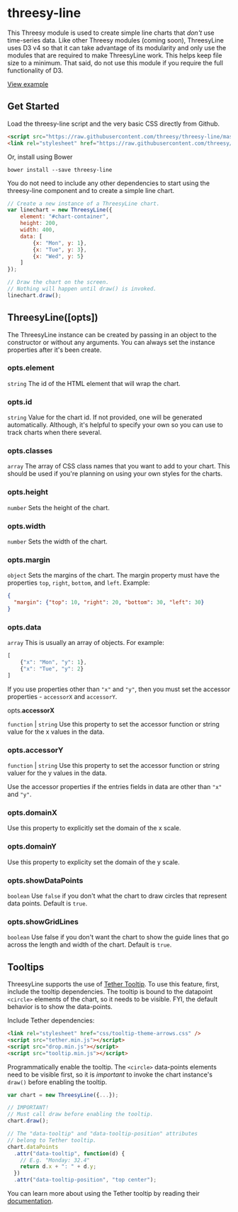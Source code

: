 # threesy-line

This Threesy module is used to create simple line charts that
_don't_ use time-series data. Like other Threesy modules (coming soon),
ThreesyLine uses D3 v4 so that it can take advantage of its modularity
and only use the modules that are required to make ThreesyLine work. This
helps keep file size to a minimum. That said, do not use this module if you require
the full functionality of D3.

[View example](https://threesy.github.io/threesy-line/example/) 

## Get Started

Load the threesy-line script and the very basic CSS
directly from Github.

```html
<script src="https://raw.githubusercontent.com/threesy/threesy-line/master/dist/threesy-line.js"></script>
<link rel="stylesheet" href="https://raw.githubusercontent.com/threesy/threesy-line/master/dist/threesy-line.css"> 
```

Or, install using Bower
```
bower install --save threesy-line
```

You do not need to include any other dependencies to start using
the threesy-line component and to create a simple line chart.

```js
// Create a new instance of a ThreesyLine chart.
var linechart = new ThreesyLine({
    element: "#chart-container",
    height: 200,
    width: 400,
    data: [
        {x: "Mon", y: 1},
        {x: "Tue", y: 3},
        {x: "Wed", y: 5}
    ]
});

// Draw the chart on the screen.
// Nothing will happen until draw() is invoked.
linechart.draw();
```

## ThreesyLine([opts])

The ThreesyLine instance can be created by passing in an object
to the constructor or without any arguments. You can always set
the instance properties after it's been create.

### opts.element

`string` The id of the HTML element that will wrap the chart.

### opts.id

`string` Value for the chart id. If not provided, one will be
 generated automatically. Although, it's helpful to specify your
 own so you can use to track charts when there several.
 
### opts.classes
 
`array` The array of CSS class names that you want to add to your
 chart. This should be used if you're planning on using your own styles
 for the charts.
 
### opts.height

`number` Sets the height of the chart.

### opts.width

`number` Sets the width of the chart.

### opts.margin

`object` Sets the margins of the chart. The margin property must have
the properties `top`, `right`, `bottom`, and `left`. Example:

```json
{
  "margin": {"top": 10, "right": 20, "bottom": 30, "left": 30}
}
```
 
### opts.data
 
`array` This is usually an array of objects. For example:
```js
[
    {"x": "Mon", "y": 1},
    {"x": "Tue", "y": 2}
]
```

If you use properties other than `"x"` and `"y"`, then you must set
the accessor properties - `accessorX` and `accessorY`.

opts.**accessorX**

`function` | `string` Use this property to set the accessor function
or string value for the x values in the data.

### opts.accessorY

`function` | `string` Use this property to set the accessor function
or string valuer for the y values in the data.

Use the accessor properties if the entries fields in data are other
than `"x"` and `"y"`.

### opts.domainX

Use this property to explicitly set the domain of the x scale.

### opts.domainY

Use this property to explicity set the domain of the y scale.

### opts.showDataPoints

`boolean` Use `false` if you don't what the chart to draw circles that
represent data points. Default is `true`.

### opts.showGridLines

`boolean` Use false if you don't want the chart to show the guide lines
that go across the length and width of the chart. Default is `true`.

## Tooltips

ThreesyLine supports the use of [Tether Tooltip](http://github.hubspot.com/tooltip/).
To use this feature, first, include the tooltip dependencies. The tooltip
is bound to the datapoint `<circle>` elements of the chart, so it needs 
to be visible. FYI, the default behavior is to show the data-points.

Include Tether dependencies:
```html
<link rel="stylesheet" href="css/tooltip-theme-arrows.css" />
<script src="tether.min.js"></script>
<script src="drop.min.js"></script>
<script src="tooltip.min.js"></script>
```

Programmatically enable the tooltip. The `<circle>` data-points elements
need to be visible first, so it is _important_ to invoke the chart instance's
`draw()` before enabling the tooltip.
```js
var chart = new ThreesyLine({...});

// IMPORTANT!
// Must call draw before enabling the tooltip.
chart.draw();

// The "data-tooltip" and "data-tooltip-position" attributes
// belong to Tether tooltip.
chart.dataPoints
  .attr("data-tooltip", function(d) {
    // E.g. "Monday: 32.4"
    return d.x + ": " + d.y;
  })
  .attr("data-tooltip-position", "top center");
```

You can learn more about using the Tether tooltip by reading their
[documentation](http://github.hubspot.com/tooltip/).
